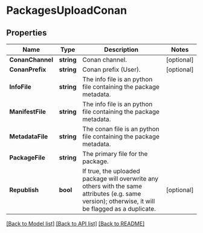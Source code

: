 # PackagesUploadConan

## Properties

Name | Type | Description | Notes
------------ | ------------- | ------------- | -------------
**ConanChannel** | **string** | Conan channel. | [optional] 
**ConanPrefix** | **string** | Conan prefix (User). | [optional] 
**InfoFile** | **string** | The info file is an python file containing the package metadata. | 
**ManifestFile** | **string** | The info file is an python file containing the package metadata. | 
**MetadataFile** | **string** | The conan file is an python file containing the package metadata. | 
**PackageFile** | **string** | The primary file for the package. | 
**Republish** | **bool** | If true, the uploaded package will overwrite any others with the same attributes (e.g. same version); otherwise, it will be flagged as a duplicate. | [optional] 

[[Back to Model list]](../README.md#documentation-for-models) [[Back to API list]](../README.md#documentation-for-api-endpoints) [[Back to README]](../README.md)


